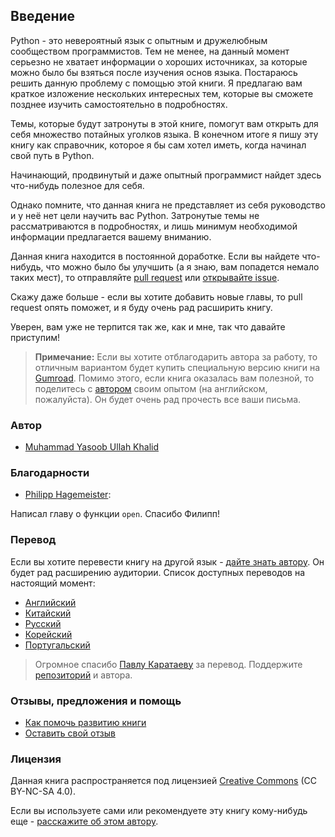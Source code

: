 ## Введение

Python - это невероятный язык с опытным и дружелюбным сообществом
программистов. Тем не менее, на данный момент серьезно не хватает информации
о хороших источниках, за которые можно было бы взяться после изучения основ
языка. Постараюсь решить данную проблему с помощью этой книги. Я предлагаю вам
краткое изложение нескольких интересных тем, которые вы сможете позднее изучить
самостоятельно в подробностях.

Темы, которые будут затронуты в этой книге, помогут вам открыть для себя
множество потайных уголков языка. В конечном итоге я пишу эту книгу как
справочник, которое я бы сам хотел иметь, когда начинал свой путь в Python.

Начинающий, продвинутый и даже опытный программист найдет здесь что-нибудь
полезное для себя.

Однако помните, что данная книга не представляет из себя руководство и у неё
нет цели научить вас Python. Затронутые темы не рассматриваются в подробностях,
и лишь минимум необходимой информации предлагается вашему вниманию.

Данная книга находится в постоянной доработке. Если вы найдете
что-нибудь, что можно было бы улучшить (а я знаю, вам попадется немало таких
мест), то отправляйте [pull request][1] или [открывайте issue][2].

Скажу даже больше - если вы хотите добавить новые главы, то pull request опять
поможет, и я буду очень рад расширить книгу.

Уверен, вам уже не терпится так же, как и мне, так что давайте приступим!

> **Примечание:** Если вы хотите отблагодарить автора за работу, то
отличным вариантом будет купить специальную версию книги на
[Gumroad](https://gum.co/intermediate_python). Помимо этого, если книга
оказалась вам полезной, то поделитесь с [автором](mailto:yasoob.khld@gmail.com)
своим опытом (на английском, пожалуйста). Он будет очень рад прочесть все
ваши письма.

### Автор

- [Muhammad Yasoob Ullah Khalid](https://github.com/yasoob)

### Благодарности

- [Philipp Hagemeister](https://github.com/phihag):

Написал главу о функции `open`. Спасибо Филипп!

### Перевод

Если вы хотите перевести книгу на другой язык - [дайте знать автору][4]. Он
будет рад расширению аудитории. Список доступных переводов на настоящий момент:

- [Английский](https://github.com/yasoob/intermediatePython)
- [Китайский](https://github.com/eastlakeside/interpy-zh)
- [Русский](https://github.com/lancelote/interpy-ru)
- [Корейский](https://github.com/DDanggle/interpy-kr)
- [Португальский](https://github.com/joanasouza/intermediatePython)

> Огромное спасибо [Павлу Каратаеву](https://github.com/lancelote) за перевод. Поддержите [репозиторий](https://github.com/lancelote/interpy-ru) и автора.

### Отзывы, предложения и помощь

 - [Как помочь развитию книги](CONTRIBUTING.md)
 - [Оставить свой отзыв](https://github.com/lancelote/interpy-ru/issues/new)

### Лицензия

Данная книга распространяется под лицензией [Creative Commons][5]
(CC BY-NC-SA 4.0).

Если вы используете сами или рекомендуете эту книгу кому-нибудь еще -
[расскажите об этом автору](mailto:yasoob.khld@gmail.com).

 [1]: https://github.com/vectree/resources
 [2]: https://github.com/vectree/resources/issues
 [3]: https://pavel-karateev.gitbook.io/intermediate-python/
 [4]: mailto:yasoob.khld@gmail.com
 [5]: http://creativecommons.org/licenses/by-nc-sa/4.0/
